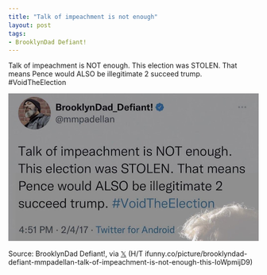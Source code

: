 ```yaml
---
title: "Talk of impeachment is not enough"
layout: post
tags:
- BrooklynDad Defiant!
---
```


Talk of impeachment is NOT enough. This election was STOLEN. That means Pence would ALSO be illegitimate 2 succeed trump. #VoidTheElection

![Talk of impeachment is not enough](/assets/2017-02-04-bdd.jpg "Talk of impeachment is not enough")

Source: BrooklynDad Defiant!, via [𝕏](https://x.com) (H/T ifunny.co/picture/brooklyndad-defiant-mmpadellan-talk-of-impeachment-is-not-enough-this-IoWpmijD9)
